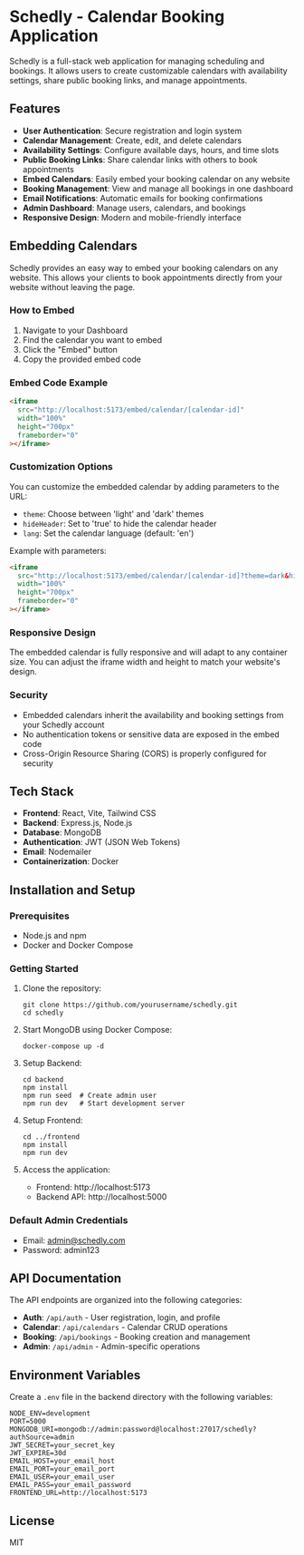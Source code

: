 # Schedly - Calendar Booking Application

Schedly is a full-stack web application for managing scheduling and bookings. It allows users to create customizable calendars with availability settings, share public booking links, and manage appointments.

## Features

- **User Authentication**: Secure registration and login system
- **Calendar Management**: Create, edit, and delete calendars
- **Availability Settings**: Configure available days, hours, and time slots
- **Public Booking Links**: Share calendar links with others to book appointments
- **Embed Calendars**: Easily embed your booking calendar on any website
- **Booking Management**: View and manage all bookings in one dashboard
- **Email Notifications**: Automatic emails for booking confirmations
- **Admin Dashboard**: Manage users, calendars, and bookings
- **Responsive Design**: Modern and mobile-friendly interface

## Embedding Calendars

Schedly provides an easy way to embed your booking calendars on any website. This allows your clients to book appointments directly from your website without leaving the page.

### How to Embed

1. Navigate to your Dashboard
2. Find the calendar you want to embed
3. Click the "Embed" button
4. Copy the provided embed code

### Embed Code Example

```html
<iframe 
  src="http://localhost:5173/embed/calendar/[calendar-id]" 
  width="100%" 
  height="700px" 
  frameborder="0"
></iframe>
```

### Customization Options

You can customize the embedded calendar by adding parameters to the URL:

- `theme`: Choose between 'light' and 'dark' themes
- `hideHeader`: Set to 'true' to hide the calendar header
- `lang`: Set the calendar language (default: 'en')

Example with parameters:
```html
<iframe 
  src="http://localhost:5173/embed/calendar/[calendar-id]?theme=dark&hideHeader=true" 
  width="100%" 
  height="700px" 
  frameborder="0"
></iframe>
```

### Responsive Design

The embedded calendar is fully responsive and will adapt to any container size. You can adjust the iframe width and height to match your website's design.

### Security

- Embedded calendars inherit the availability and booking settings from your Schedly account
- No authentication tokens or sensitive data are exposed in the embed code
- Cross-Origin Resource Sharing (CORS) is properly configured for security

## Tech Stack

- **Frontend**: React, Vite, Tailwind CSS
- **Backend**: Express.js, Node.js
- **Database**: MongoDB
- **Authentication**: JWT (JSON Web Tokens)
- **Email**: Nodemailer
- **Containerization**: Docker

## Installation and Setup

### Prerequisites

- Node.js and npm
- Docker and Docker Compose

### Getting Started

1. Clone the repository:
   ```
   git clone https://github.com/yourusername/schedly.git
   cd schedly
   ```

2. Start MongoDB using Docker Compose:
   ```
   docker-compose up -d
   ```

3. Setup Backend:
   ```
   cd backend
   npm install
   npm run seed  # Create admin user
   npm run dev   # Start development server
   ```

4. Setup Frontend:
   ```
   cd ../frontend
   npm install
   npm run dev
   ```

5. Access the application:
   - Frontend: http://localhost:5173
   - Backend API: http://localhost:5000

### Default Admin Credentials

- Email: admin@schedly.com
- Password: admin123

## API Documentation

The API endpoints are organized into the following categories:

- **Auth**: `/api/auth` - User registration, login, and profile
- **Calendar**: `/api/calendars` - Calendar CRUD operations
- **Booking**: `/api/bookings` - Booking creation and management
- **Admin**: `/api/admin` - Admin-specific operations

## Environment Variables

Create a `.env` file in the backend directory with the following variables:

```
NODE_ENV=development
PORT=5000
MONGODB_URI=mongodb://admin:password@localhost:27017/schedly?authSource=admin
JWT_SECRET=your_secret_key
JWT_EXPIRE=30d
EMAIL_HOST=your_email_host
EMAIL_PORT=your_email_port
EMAIL_USER=your_email_user
EMAIL_PASS=your_email_password
FRONTEND_URL=http://localhost:5173
```

## License

MIT 